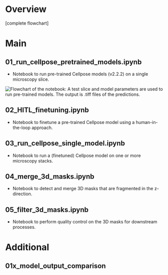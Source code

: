 # Overview
[complete flowchart]

# Main
## 01_run_cellpose_pretrained_models.ipynb
- Notebook to run pre-trained Cellpose models (v2.2.2) on a single microscopy slice.

<img alt="Flowchart of the notebook: A test slice and model parameters are used to run pre-trained models. The output is .tiff files of the predictions." src="retinanalysis/colab/.imgs/01_flowchart.svg"/>

## 02_HITL_finetuning.ipynb
- Notebook to finetune a pre-trained Cellpose model using a human-in-the-loop approach.

## 03_run_cellpose_single_model.ipynb
- Notebook to run a (finetuned) Cellpose model on one or more microscopy stacks.

## 04_merge_3d_masks.ipynb
- Notebook to detect and merge 3D masks that are fragmented in the z-direction.

## 05_filter_3d_masks.ipynb
- Notebook to perform quality control on the 3D masks for downstream processes.

# Additional

## 01x_model_output_comparison

